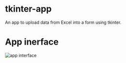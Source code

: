 # tkinter-app
An app to upload data from Excel into a form using tkinter.

# App inerface

![app interface](https://github.com/banerjeesoumya15/tkinter-ap/imgs/main/pic00.jpg?raw=true)
